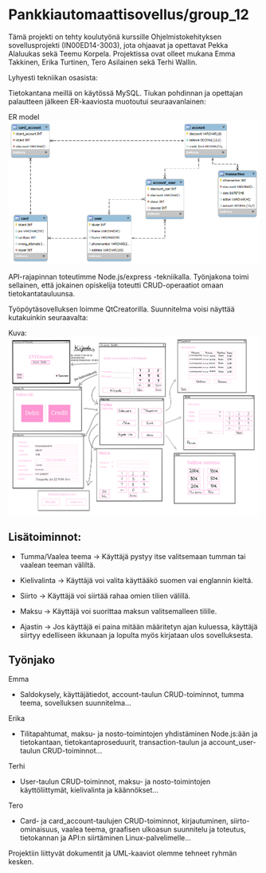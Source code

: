 # Pankkiautomaattisovellus/group_12

Tämä projekti on tehty koulutyönä kurssille Ohjelmistokehityksen sovellusprojekti (IN00ED14-3003), jota ohjaavat ja opettavat Pekka Alaluukas sekä Teemu Korpela. Projektissa ovat olleet mukana Emma Takkinen, Erika Turtinen, Tero Asilainen sekä Terhi Wallin.



Lyhyesti tekniikan osasista:

Tietokantana meillä on käytössä MySQL. Tiukan pohdinnan ja opettajan palautteen jälkeen ER-kaaviosta muotoutui seuraavanlainen:

ER model
<img src="ERmodel_Group12.png">

API-rajapinnan toteutimme Node.js/express -tekniikalla. Työnjakona toimi sellainen, että jokainen opiskelija toteutti CRUD-operaatiot omaan tietokantatauluunsa.


Työpöytäsovelluksen loimme QtCreatorilla. Suunnitelma voisi näyttää kutakuinkin seuraavalta:

Kuva:
<img src="KoulutyöREADME.png">

## Lisätoiminnot:

- Tumma/Vaalea teema
    -> Käyttäjä pystyy itse valitsemaan tumman tai vaalean teeman väliltä.

- Kielivalinta
    -> Käyttäjä voi valita käyttääkö suomen vai englannin kieltä.

- Siirto
    -> Käyttäjä voi siirtää rahaa omien tilien välillä.

- Maksu
    -> Käyttäjä voi suorittaa maksun valitsemalleen tilille.

- Ajastin
    -> Jos käyttäjä ei paina mitään määritetyn ajan kuluessa, käyttäjä siirtyy edelliseen ikkunaan ja lopulta myös kirjataan ulos sovelluksesta.

## Työnjako

Emma
- Saldokysely, käyttäjätiedot, account-taulun CRUD-toiminnot, tumma teema, sovelluksen suunnitelma...

Erika
- Tilitapahtumat, maksu- ja nosto-toimintojen yhdistäminen Node.js:ään ja tietokantaan, tietokantaproseduurit, transaction-taulun ja account_user-taulun CRUD-toiminnot...

Terhi
- User-taulun CRUD-toiminnot, maksu- ja nosto-toimintojen käyttöliittymät, kielivalinta ja käännökset...

Tero
- Card- ja card_account-taulujen CRUD-toiminnot, kirjautuminen, siirto-ominaisuus, vaalea teema, graafisen ulkoasun suunnitelu ja toteutus, tietokannan ja API:n siirtäminen Linux-palvelimelle...

Projektiin liittyvät dokumentit ja UML-kaaviot olemme tehneet ryhmän kesken.